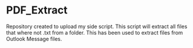 # PDF_Extract
Repository created to upload my side script. This script will extract all files that where not .txt from a folder. This has been used to extract files from Outlook Message files.
